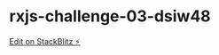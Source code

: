 # rxjs-challenge-03-dsiw48

[Edit on StackBlitz ⚡️](https://stackblitz.com/edit/rxjs-challenge-03-dsiw48)
